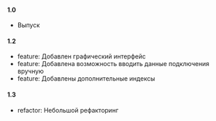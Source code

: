 #### 1.0

* Выпуск

#### 1.2

* feature: Добавлен графический интерфейс
* feature: Добавлена возможность вводить данные подключения вручную
* feature: Добавлены дополнительные индексы

#### 1.3

* refactor: Небольшой рефакторинг

